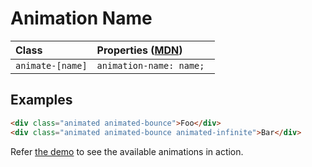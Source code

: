# Animation Name

| Class | Properties ([MDN](https://developer.mozilla.org/en-US/docs/Web/CSS/animation-name)) |
| :---- | :---------------------------------------------------------------------------------- |
| `animate-[name]` | `animation-name: name; `

## Examples

```html
<div class="animated animated-bounce">Foo</div>
<div class="animated animated-bounce animated-infinite">Bar</div>
```

Refer [the demo](../demo/index.md) to see the available animations in action.
